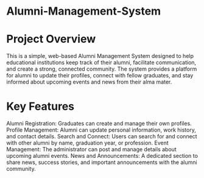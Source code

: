 # Alumni-Management-System

# Project Overview
This is a simple, web-based Alumni Management System designed to help educational institutions keep track of their alumni, facilitate communication, and create a strong, connected community. The system provides a platform for alumni to update their profiles, connect with fellow graduates, and stay informed about upcoming events and news from their alma mater.

# Key Features
Alumni Registration: Graduates can create and manage their own profiles.
Profile Management: Alumni can update personal information, work history, and contact details.
Search and Connect: Users can search for and connect with other alumni by name, graduation year, or profession.
Event Management: The administrator can post and manage details about upcoming alumni events.
News and Announcements: A dedicated section to share news, success stories, and important announcements with the alumni community.
